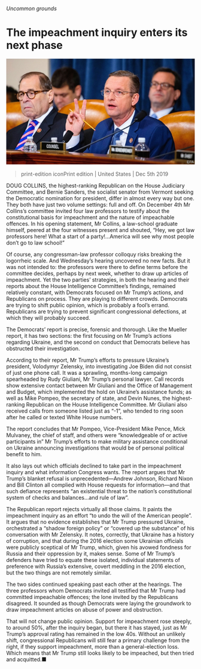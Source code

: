 ###### Uncommon grounds

# The impeachment inquiry enters its next phase 

![image](images/20191207_USP006_1.jpg) 

> print-edition iconPrint edition | United States | Dec 5th 2019 

DOUG COLLINS, the highest-ranking Republican on the House Judiciary Committee, and Bernie Sanders, the socialist senator from Vermont seeking the Democratic nomination for president, differ in almost every way but one. They both have just two volume settings: full and off. On December 4th Mr Collins’s committee invited four law professors to testify about the constitutional basis for impeachment and the nature of impeachable offences. In his opening statement, Mr Collins, a law-school graduate himself, peered at the four witnesses present and shouted, “Hey, we got law professors here! What a start of a party!...America will see why most people don’t go to law school!” 

Of course, any congressman-law professor colloquy risks breaking the logorrheic scale. And Wednesday’s hearing uncovered no new facts. But it was not intended to: the professors were there to define terms before the committee decides, perhaps by next week, whether to draw up articles of impeachment. Yet the two parties’ strategies, in both the hearing and their reports about the House Intelligence Committee’s findings, remained relatively constant, with Democrats focused on Mr Trump’s actions, and Republicans on process. They are playing to different crowds. Democrats are trying to shift public opinion, which is probably a fool’s errand. Republicans are trying to prevent significant congressional defections, at which they will probably succeed. 

The Democrats’ report is precise, forensic and thorough. Like the Mueller report, it has two sections: the first focusing on Mr Trump’s actions regarding Ukraine, and the second on conduct that Democrats believe has obstructed their investigation. 

According to their report, Mr Trump’s efforts to pressure Ukraine’s president, Volodymyr Zelensky, into investigating Joe Biden did not consist of just one phone call. It was a sprawling, months-long campaign spearheaded by Rudy Giuliani, Mr Trump’s personal lawyer. Call records show extensive contact between Mr Giuliani and the Office of Management and Budget, which implemented the hold on Ukraine’s assistance funds; as well as Mike Pompeo, the secretary of state, and Devin Nunes, the highest-ranking Republican on the House Intelligence Committee. Mr Giuliani also received calls from someone listed just as “-1”, who tended to ring soon after he called or texted White House numbers. 

The report concludes that Mr Pompeo, Vice-President Mike Pence, Mick Mulvaney, the chief of staff, and others were “knowledgeable of or active participants in” Mr Trump’s efforts to make military assistance conditional on Ukraine announcing investigations that would be of personal political benefit to him. 

It also lays out which officials declined to take part in the impeachment inquiry and what information Congress wants. The report argues that Mr Trump’s blanket refusal is unprecedented—Andrew Johnson, Richard Nixon and Bill Clinton all complied with House requests for information—and that such defiance represents “an existential threat to the nation’s constitutional system of checks and balances...and rule of law”. 

The Republican report rejects virtually all those claims. It paints the impeachment inquiry as an effort “to undo the will of the American people”. It argues that no evidence establishes that Mr Trump pressured Ukraine, orchestrated a “shadow foreign policy” or “covered up the substance” of his conversation with Mr Zelensky. It notes, correctly, that Ukraine has a history of corruption, and that during the 2016 election some Ukrainian officials were publicly sceptical of Mr Trump, which, given his avowed fondness for Russia and their oppression by it, makes sense. Some of Mr Trump’s defenders have tried to equate these isolated, individual statements of preference with Russia’s extensive, covert meddling in the 2016 election, but the two things are not remotely similar. 

The two sides continued speaking past each other at the hearings. The three professors whom Democrats invited all testified that Mr Trump had committed impeachable offences; the lone invited by the Republicans disagreed. It sounded as though Democrats were laying the groundwork to draw impeachment articles on abuse of power and obstruction. 

That will not change public opinion. Support for impeachment rose steeply, to around 50%, after the inquiry began, but there it has stayed, just as Mr Trump’s approval rating has remained in the low 40s. Without an unlikely shift, congressional Republicans will still fear a primary challenge from the right, if they support impeachment, more than a general-election loss. Which means that Mr Trump still looks likely to be impeached, but then tried and acquitted.■ 

